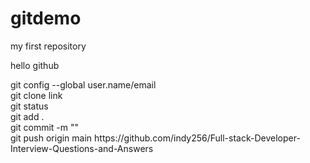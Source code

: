 # gitdemo

my first repository

<p> hello github </p>
git config --global user.name/email 
<br>
git clone link 
<br>
git status
<br>
git add .
<br>
git commit -m ""
<br>
git push origin main
https://github.com/indy256/Full-stack-Developer-Interview-Questions-and-Answers
